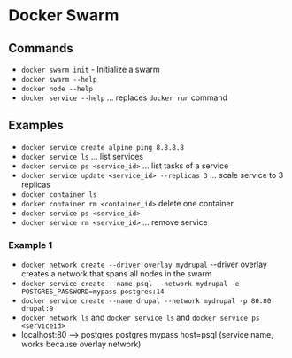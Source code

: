 # Docker Swarm

## Commands

- `docker swarm init` - Initialize a swarm
- `docker swarm --help`
- `docker node --help`
- `docker service --help`  ... replaces `docker run` command

## Examples

- `docker service create alpine ping 8.8.8.8`
- `docker service ls`  ... list services
- `docker service ps <service_id>` ... list tasks of a service
- `docker service update <service_id> --replicas 3` ... scale service to 3 replicas
- `docker container ls`
- `docker container rm <container_id>`  delete one container
- `docker service ps <service_id>`
- `docker service rm <service_id>` ... remove service

### Example 1

- `docker network create --driver overlay mydrupal`  --driver overlay creates a network that spans all nodes in the swarm
- `docker service create --name psql --network mydrupal -e POSTGRES_PASSWORD=mypass postgres:14`
- `docker service create --name drupal --network mydrupal -p 80:80 drupal:9`
- `docker network ls` and `docker service ls` and `docker service ps <serviceid>`
- localhost:80 --> postgres postgres mypass host=psql  (service name, works because overlay network)
